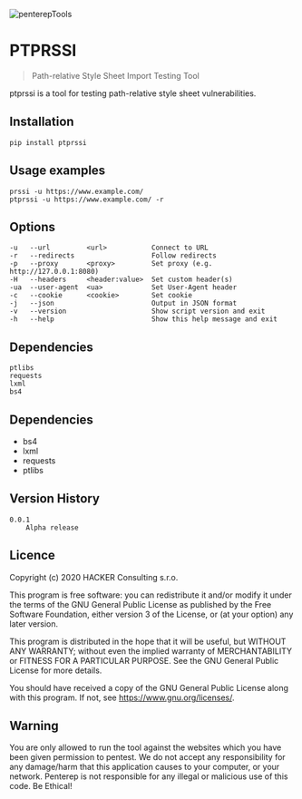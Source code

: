 ![penterepTools](https://www.penterep.com/external/penterepToolsLogo.png)


# PTPRSSI
> Path-relative Style Sheet Import Testing Tool

ptprssi is a tool for testing path-relative style sheet vulnerabilities.

## Installation

```
pip install ptprssi
```

## Usage examples
```
prssi -u https://www.example.com/
ptprssi -u https://www.example.com/ -r
```

## Options
```
-u   --url         <url>           Connect to URL
-r   --redirects                   Follow redirects
-p   --proxy       <proxy>         Set proxy (e.g. http://127.0.0.1:8080)
-H   --headers     <header:value>  Set custom header(s)
-ua  --user-agent  <ua>            Set User-Agent header
-c   --cookie      <cookie>        Set cookie
-j   --json                        Output in JSON format
-v   --version                     Show script version and exit
-h   --help                        Show this help message and exit
```

## Dependencies
```
ptlibs
requests
lxml
bs4
```

## Dependencies
   - bs4
   - lxml
   - requests
   - ptlibs

## Version History
    0.0.1
        Alpha release

## Licence

Copyright (c) 2020 HACKER Consulting s.r.o.

This program is free software: you can redistribute it and/or modify it under the terms of the GNU General Public License as published by the Free Software Foundation, either version 3 of the License, or (at your option) any later version.

This program is distributed in the hope that it will be useful, but WITHOUT ANY WARRANTY; without even the implied warranty of MERCHANTABILITY or FITNESS FOR A PARTICULAR PURPOSE. See the GNU General Public License for more details.

You should have received a copy of the GNU General Public License along with this program. If not, see https://www.gnu.org/licenses/.

## Warning

You are only allowed to run the tool against the websites which
you have been given permission to pentest. We do not accept any
responsibility for any damage/harm that this application causes to your
computer, or your network. Penterep is not responsible for any illegal
or malicious use of this code. Be Ethical!